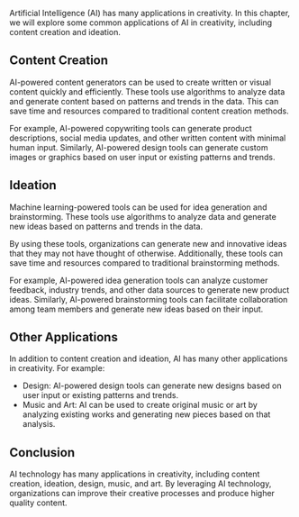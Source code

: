 
Artificial Intelligence (AI) has many applications in creativity. In this chapter, we will explore some common applications of AI in creativity, including content creation and ideation.

Content Creation
----------------

AI-powered content generators can be used to create written or visual content quickly and efficiently. These tools use algorithms to analyze data and generate content based on patterns and trends in the data. This can save time and resources compared to traditional content creation methods.

For example, AI-powered copywriting tools can generate product descriptions, social media updates, and other written content with minimal human input. Similarly, AI-powered design tools can generate custom images or graphics based on user input or existing patterns and trends.

Ideation
--------

Machine learning-powered tools can be used for idea generation and brainstorming. These tools use algorithms to analyze data and generate new ideas based on patterns and trends in the data.

By using these tools, organizations can generate new and innovative ideas that they may not have thought of otherwise. Additionally, these tools can save time and resources compared to traditional brainstorming methods.

For example, AI-powered idea generation tools can analyze customer feedback, industry trends, and other data sources to generate new product ideas. Similarly, AI-powered brainstorming tools can facilitate collaboration among team members and generate new ideas based on their input.

Other Applications
------------------

In addition to content creation and ideation, AI has many other applications in creativity. For example:

* Design: AI-powered design tools can generate new designs based on user input or existing patterns and trends.
* Music and Art: AI can be used to create original music or art by analyzing existing works and generating new pieces based on that analysis.

Conclusion
----------

AI technology has many applications in creativity, including content creation, ideation, design, music, and art. By leveraging AI technology, organizations can improve their creative processes and produce higher quality content.
